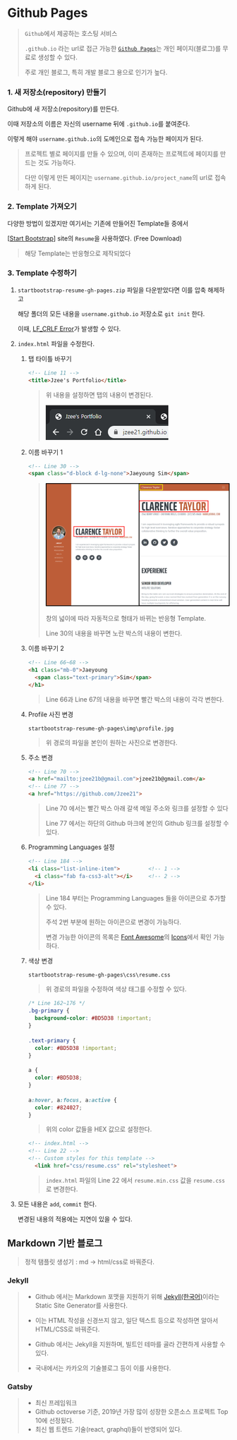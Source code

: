 # Github Pages

> `Github`에서 제공하는 호스팅 서비스
>
> `.github.io` 라는 url로 접근 가능한 [`Github Pages`](https://pages.github.com/)는 개인 페이지(블로그)를 무료로 생성할 수 있다.
>
> 주로 개인 블로그, 특히 개발 블로그 용으로 인기가 높다.

 

### 1. 새 저장소(repository) 만들기

Github에 새 저장소(repository)를 만든다. 

이때 저장소의 이름은 자신의 username 뒤에 `.github.io`를 붙여준다.

이렇게 해야 `username.github.io`의 도메인으로 접속 가능한 페이지가 된다.

> 프로젝트 별로 페이지를 만들 수 있으며, 이미 존재하는 프로젝트에 페이지를 만드는 것도 가능하다.
>
> 다만 이렇게 만든 페이지는 `username.github.io/project_name`의 url로 접속하게 된다.

 

### 2. Template 가져오기

다양한 방법이 있겠지만 여기서는 기존에 만들어진 Template들 중에서

[[Start Bootstrap](https://startbootstrap.com/)] site의 `Resume`을 사용하였다. (Free Download)

> 해당 Template는 반응형으로 제작되었다

 

### 3. Template 수정하기

1. `startbootstrap-resume-gh-pages.zip` 파일을 다운받았다면 이를 압축 해제하고

   해당 폴더의 모든 내용을 `username.github.io` 저장소로 `git init` 한다.

   이때, [LF_CRLF Error](./Whitespace_Error.md)가 발생할 수 있다.

    

2. `index.html` 파일을 수정한다.

   1. 탭 타이틀 바꾸기

      ```html
      <!-- Line 11 -->
      <title>Jzee's Portfolio</title>
      ```

      > 위 내용을 설정하면 탭의 내용이 변경된다.
      >
      > ![github_io_title](../Image/github_io_title.png)

       

   2. 이름 바꾸기 1

      ```html
      <!-- Line 30 -->
      <span class="d-block d-lg-none">Jaeyoung Sim</span>
      ```

      > ![github_io_title2](../Image/github_io_title2.png)
      >
      > 창의 넓이에 따라 자동적으로 형태가 바뀌는 반응형 Template.
      >
      > Line 30의 내용을 바꾸면 노란 박스의 내용이 변한다.

       

   3. 이름 바꾸기 2

      ```html
      <!-- Line 66~68 -->
      <h1 class="mb-0">Jaeyoung
      	<span class="text-primary">Sim</span>
      </h1>
      ```

      > Line 66과 Line 67의 내용을 바꾸면 빨간 박스의 내용이 각각 변한다.

       

   4. Profile 사진 변경

      ```
      startbootstrap-resume-gh-pages\img\profile.jpg
      ```

      > 위 경로의 파일을 본인이 원하는 사진으로 변경한다.

       

   5. 주소 변경

      ```html
      <!-- Line 70 -->
      <a href="mailto:jzee21b@gmail.com">jzee21b@gmail.com</a>
      <!-- Line 77 -->
      <a href="https://github.com/Jzee21">
      ```

      > Line 70 에서는 빨간 박스 아래 갈색 메일 주소와 링크를 설정할 수 있다
      >
      > Line 77 에서는 하단의 Github 마크에 본인의 Github 링크를 설정할 수 있다.

       

   6. Programming Languages 설정

      ```html
      <!-- Line 184 -->
      <li class="list-inline-item">			<!-- 1 -->
      	<i class="fab fa-css3-alt"></i>		<!-- 2 -->
      </li>
      ```

      > Line 184 부터는 Programming Languages 들을 아이콘으로 추가할 수 있다.
      >
      > 주석 2번 부분에 원하는 아이콘으로 변경이 가능하다.
      >
      > 변경 가능한 아이콘의 목록은 [Font Awesome](https://fontawesome.com/)의 [Icons](https://fontawesome.com/icons?d=gallery)에서 확인 가능하다.

       

   7. 색상 변경

      ```html
      startbootstrap-resume-gh-pages\css\resume.css
      ```

      > 위 경로의 파일을 수정하여 색상 태그를 수정할 수 있다.

      ```css
      /* Line 162~176 */
      .bg-primary {
        background-color: #BD5D38 !important;
      }
      
      .text-primary {
        color: #BD5D38 !important;
      }
      
      a {
        color: #BD5D38;
      }
      
      a:hover, a:focus, a:active {
        color: #824027;
      }
      ```

      > 위의 color 값들을 HEX 값으로 설정한다.

       

      ```html
      <!-- index.html -->
      <!-- Line 22 -->
      <!-- Custom styles for this template -->
        <link href="css/resume.css" rel="stylesheet">
      ```

      > `index.html` 파일의 Line 22 에서 `resume.min.css` 값을 `resume.css`로 변경한다.

       

3. 모든 내용은 `add`, `commit` 한다.

   변경된 내용의 적용에는 지연이 있을 수 있다.

 

 

## Markdown 기반 블로그

> 정적 탬플릿 생성기 : md ->  html/css로 바꿔준다.

 

### Jekyll

> - Github 에서는 Markdown 포맷을 지원하기 위해 [Jekyll(한국어)](https://jekyllrb-ko.github.io/)이라는 Static Site Generator를 사용한다.
>
> - 이는 HTML 작성을 신경쓰지 않고, 일단 텍스트 등으로 작성하면 알아서 HTML/CSS로 바꿔준다.
> - Github 에서는 Jekyll을 지원하며, 빌트인 테마를 골라 간편하게 사용할 수 있다.
> - 국내에서는 카카오의 기술블로그 등이 이를 사용한다.

 

### Gatsby

> - 최신 프레임워크
> - Github octoverse 기준, 2019년 가장 많이 성장한 오픈소스 프로젝트 Top 10에 선정됬다.
> - 최신 웹 트렌드 기술(react, graphql)들이 반영되어 있다.

